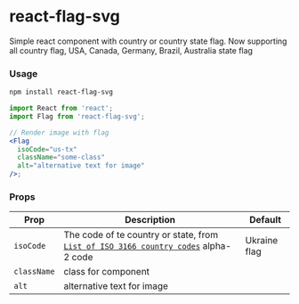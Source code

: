 # react-flag-svg

Simple react component with country or country state flag.
Now supporting all country flag, USA, Canada, Germany, Brazil, Australia state flag

### Usage

```bash
npm install react-flag-svg
```

```jsx
import React from 'react';
import Flag from 'react-flag-svg';

// Render image with flag
<Flag
  isoCode="us-tx"
  className="some-class"
  alt="alternative text for image"
/>;
```

### Props

| Prop        | Description                                                                                                                                         | Default      |
| ----------- | --------------------------------------------------------------------------------------------------------------------------------------------------- | ------------ |
| `isoCode`   | The code of te country or state, from [`List of ISO 3166 country codes`](https://en.wikipedia.org/wiki/List_of_ISO_3166_country_codes) alpha-2 code | Ukraine flag |
| `className` | class for component                                                                                                                                 |
| `alt`       | alternative text for image                                                                                                                          |
